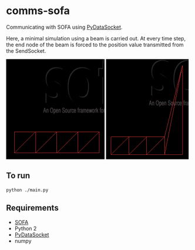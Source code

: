 # comms-sofa
Communicating with SOFA using [PyDataSocket](https://github.com/psomers3/PyDataSocket).

Here, a minimal simulation using a beam is carried out.
At every time step, the end node of the beam
is forced to the position value transmitted
from the SendSocket.

![](https://github.com/feudalism/sa-code/raw/python2/comms-sofa/start.PNG)
![](https://github.com/feudalism/sa-code/raw/python2/comms-sofa/end.PNG)

## To run
    python ./main.py

## Requirements
* [SOFA](https://www.sofa-framework.org/)
* Python 2
* [PyDataSocket](https://github.com/psomers3/PyDataSocket)
* numpy